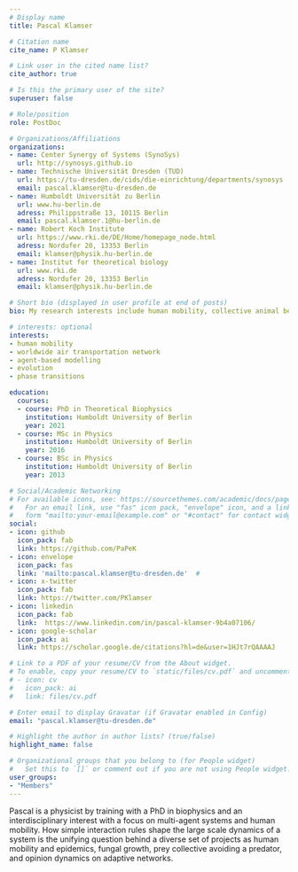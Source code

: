 ```yaml
---
# Display name
title: Pascal Klamser 

# Citation name
cite_name: P Klamser 

# Link user in the cited name list?
cite_author: true

# Is this the primary user of the site?
superuser: false

# Role/position
role: PostDoc 

# Organizations/Affiliations
organizations:
- name: Center Synergy of Systems (SynoSys)
  url: http://synosys.github.io
- name: Technische Universität Dresden (TUD)
  url: https://tu-dresden.de/cids/die-einrichtung/departments/synosys
  email: pascal.klamser@tu-dresden.de
- name: Humboldt Universität zu Berlin
  url: www.hu-berlin.de
  adress: Philippstraße 13, 10115 Berlin
  email: pascal.klamser.1@hu-berlin.de
- name: Robert Koch Institute
  url: https://www.rki.de/DE/Home/homepage_node.html
  adress: Nordufer 20, 13353 Berlin
  email: klamser@physik.hu-berlin.de
- name: Institut for theoretical biology
  url: www.rki.de
  adress: Nordufer 20, 13353 Berlin
  email: klamser@physik.hu-berlin.de

# Short bio (displayed in user profile at end of posts)
bio: My research interests include human mobility, collective animal behavior, evolution, phase transitions, disease and opinion dynamics on networks.

# interests: optional
interests:
- human mobility
- worldwide air transportation network
- agent-based modelling 
- evolution
- phase transitions 

education:
  courses:
  - course: PhD in Theoretical Biophysics
    institution: Humboldt University of Berlin
    year: 2021
  - course: MSc in Physics 
    institution: Humboldt University of Berlin
    year: 2016
  - course: BSc in Physics 
    institution: Humboldt University of Berlin
    year: 2013

# Social/Academic Networking
# For available icons, see: https://sourcethemes.com/academic/docs/page-builder/#icons
#   For an email link, use "fas" icon pack, "envelope" icon, and a link in the
#   form "mailto:your-email@example.com" or "#contact" for contact widget.
social:
- icon: github
  icon_pack: fab
  link: https://github.com/PaPeK
- icon: envelope
  icon_pack: fas
  link: 'mailto:pascal.klamser@tu-dresden.de'  # 
- icon: x-twitter
  icon_pack: fab
  link: https://twitter.com/PKlamser
- icon: linkedin
  icon_pack: fab
  link:  https://www.linkedin.com/in/pascal-klamser-9b4a07106/
- icon: google-scholar
  icon_pack: ai
  link: https://scholar.google.de/citations?hl=de&user=1HJt7rQAAAAJ

# Link to a PDF of your resume/CV from the About widget.
# To enable, copy your resume/CV to `static/files/cv.pdf` and uncomment the lines below.
# - icon: cv
#   icon_pack: ai
#   link: files/cv.pdf

# Enter email to display Gravatar (if Gravatar enabled in Config)
email: "pascal.klamser@tu-dresden.de"

# Highlight the author in author lists? (true/false)
highlight_name: false

# Organizational groups that you belong to (for People widget)
#   Set this to `[]` or comment out if you are not using People widget.
user_groups:
- "Members"
---
```


Pascal is a physicist by training with a PhD in biophysics and an interdisciplinary interest with a focus on multi-agent systems and human mobility.
How simple interaction rules shape the large scale dynamics of a system is the unifying question behind a diverse set of projects as human mobility and epidemics, fungal growth, prey collective avoiding a predator, and opinion dynamics on adaptive networks.